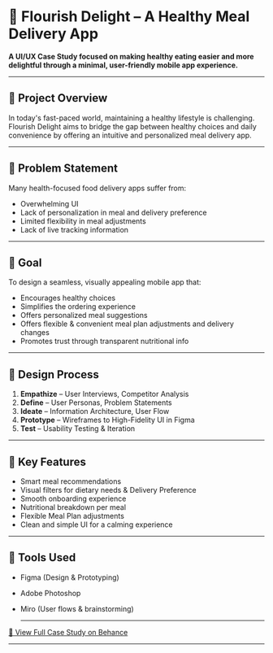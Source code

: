 # 🥗 Flourish Delight – A Healthy Meal Delivery App

**A UI/UX Case Study focused on making healthy eating easier and more delightful through a minimal, user-friendly mobile app experience.** 

---

## 📌 Project Overview

In today's fast-paced world, maintaining a healthy lifestyle is challenging. Flourish Delight aims to bridge the gap between healthy choices and daily convenience by offering an intuitive and personalized meal delivery app.

---

## 🧠 Problem Statement

Many health-focused food delivery apps suffer from:
- Overwhelming UI
- Lack of personalization in meal and delivery preference
- Limited flexibility in meal adjustments
- Lack of live tracking information
---

## 🎯 Goal

To design a seamless, visually appealing mobile app that:
- Encourages healthy choices
- Simplifies the ordering experience
- Offers personalized meal suggestions
- Offers flexible & convenient meal plan adjustments and delivery changes
- Promotes trust through transparent nutritional info

---

## 🧪 Design Process

1. **Empathize** – User Interviews, Competitor Analysis  
2. **Define** – User Personas, Problem Statements  
3. **Ideate** – Information Architecture, User Flow
4. **Prototype** – Wireframes to High-Fidelity UI in Figma  
5. **Test** – Usability Testing & Iteration  

---

## 🧭 Key Features

- Smart meal recommendations
- Visual filters for dietary needs & Delivery Preference
- Smooth onboarding experience
- Nutritional breakdown per meal
- Flexible Meal Plan adjustments
- Clean and simple UI for a calming experience

---

## 🎨 Tools Used

- Figma (Design & Prototyping)
- Adobe Photoshop
- Miro (User flows & brainstorming)

  ---

[🔗 View Full Case Study on Behance](https://www.behance.net/gallery/213815003/Flourish-Delight-A-Healthy-Meal-Delivery-app)

---


